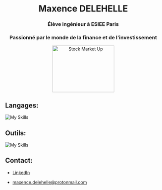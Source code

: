 <h1 align="center">Maxence DELEHELLE</h1>
<h3 align="center">Élève ingénieur à ESIEE Paris</h3>

<h3 align="center">Passionné par le monde de la finance et de l'investissement</h3>

<p align="center">
    <img src="https://media3.giphy.com/media/v1.Y2lkPTc5MGI3NjExZnZzaG52NGVnZzhudTJiOWUybGR1eHA5NTNjanl2dWR6ZjIzMGpxaCZlcD12MV9pbnRlcm5hbF9naWZfYnlfaWQmY3Q9Zw/WDE4UjuhQSWh0GiHQZ/giphy.gif"
         alt="Stock Market Up" width="200" height="150"/>
</p>

## Langages:

![My Skills](https://skillicons.dev/icons?i=cpp,c,py,ocaml,mysql,matlab,rust)

## Outils:

![My Skills](https://skillicons.dev/icons?i=vscode,kali,github,linux&perline=5)


 ## Contact:

 - <a href="https://www.linkedin.com/in/maxence-delehelle-66a205327">LinkedIn</a><br>

 - maxence.delehelle@protonmail.com
